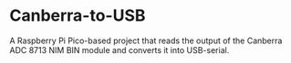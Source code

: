 # Canberra-to-USB
A Raspberry Pi Pico-based project that reads the output of the Canberra ADC 8713 NIM BIN module and converts it into USB-serial.

